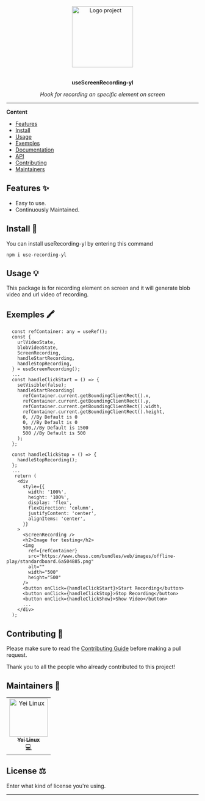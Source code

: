 <div align="center">
  <a href="#">
  	<img src="https://encrypted-tbn0.gstatic.com/images?q=tbn%3AANd9GcThUwv9Nu44KYHhCd3U7I-YWS-glbCRGNOzyw&usqp=CAU" alt="Logo project" height="160" />
  </a>
  <br>
  <br>
  <p>
    <b>useScreenRecording-yl</b>
  </p>
  <p>
     <i>Hook for recording an specific element on screen</i>
  </p>
</div>

---

**Content**

* [Features](##features)
* [Install](##install)
* [Usage](##usage)
* [Exemples](##exemples)
* [Documentation](##documentation)
* [API](##Api)
* [Contributing](##contributing)
* [Maintainers](##maintainers)

## Features ✨
* Easy to use.
* Continuously Maintained.

## Install 🐙
You can install useRecording-yl by entering this command

```
npm i use-recording-yl
```

## Usage 💡
This package is for recording element on screen and it will generate blob video and url video of recording.

## Exemples 🖍
```
  const refContainer: any = useRef();
  const {
    urlVideoState,
    blobVideoState,
    ScreenRecording,
    handleStartRecording,
    handleStopRecording,
  } = useScreenRecording();
  ...
  const handleClickStart = () => {
    setVisible(false);
    handleStartRecording(
      refContainer.current.getBoundingClientRect().x,
      refContainer.current.getBoundingClientRect().y,
      refContainer.current.getBoundingClientRect().width,
      refContainer.current.getBoundingClientRect().height,
      0, //By Default is 0
      0, //By Default is 0
      500,//By Default is 1500
      500 //By Default is 500
    );
  };

  const handleClickStop = () => {
    handleStopRecording();
  };
  ...
   return (
    <div
      style={{
        width: '100%',
        height: '100%',
        display: 'flex',
        flexDirection: 'column',
        justifyContent: 'center',
        alignItems: 'center',
      }}
    >
      <ScreenRecording />
      <h2>Image for testing</h2>
      <img
        ref={refContainer}
        src="https://www.chess.com/bundles/web/images/offline-play/standardboard.6a504885.png"
        alt=""
        width="500"
        height="500"
      />
      <button onClick={handleClickStart}>Start Recording</button>
      <button onClick={handleClickStop}>Stop Recording</button>
      <button onClick={handleClickShow}>Show Video</button>
      ...
    </div>
  );
```

## Contributing 🍰
Please make sure to read the [Contributing Guide]() before making a pull request.

Thank you to all the people who already contributed to this project!

## Maintainers 👷
<table>
  <tr>
    <td align="center"><a href="https://github.com/Yei-Linux"><img src="https://avatars1.githubusercontent.com/u/38733057?s=60&v=4" width="100px;" alt="Yei Linux"/><br /><sub><b>Yei Linux</b></sub></a><br /><a href="#" title="Code">💻</a></td>
  </tr>
</table>

## License ⚖️
Enter what kind of license you're using.

---